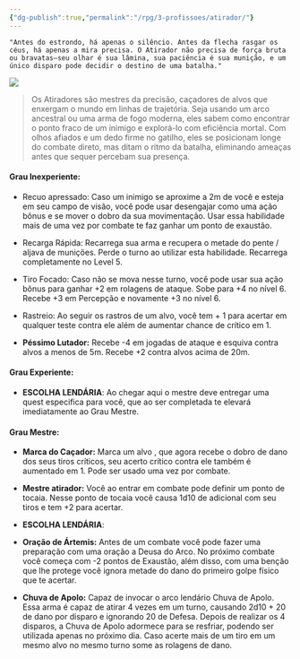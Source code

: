 ```yaml
---
{"dg-publish":true,"permalink":"/rpg/3-profissoes/atirador/"}
---
```



```
"Antes do estrondo, há apenas o silêncio. Antes da flecha rasgar os céus, há apenas a mira precisa. O Atirador não precisa de força bruta ou bravatas—seu olhar é sua lâmina, sua paciência é sua munição, e um único disparo pode decidir o destino de uma batalha."
```


![](https://i.imgur.com/65H008C.png)

>Os Atiradores são mestres da precisão, caçadores de alvos que enxergam o mundo em linhas de trajetória. Seja usando um arco ancestral ou uma arma de fogo moderna, eles sabem como encontrar o ponto fraco de um inimigo e explorá-lo com eficiência mortal. Com olhos afiados e um dedo firme no gatilho, eles se posicionam longe do combate direto, mas ditam o ritmo da batalha, eliminando ameaças antes que sequer percebam sua presença.
#### Grau Inexperiente:

- Recuo apressado: Caso um inimigo se aproxime a 2m de você e esteja em seu campo de visão, você pode usar desengajar como uma ação bônus e se mover o dobro da sua movimentação. Usar essa habilidade mais de uma vez por combate te faz ganhar um ponto de exaustão.
	
- Recarga Rápida: Recarrega sua arma e recupera o metade do pente / aljava de munições. Perde o turno ao utilizar esta habilidade. Recarrega completamente no Level 5.
	
- Tiro Focado: Caso não se mova nesse turno, você pode usar sua ação bônus para ganhar +2 em rolagens de ataque. Sobe para +4 no nível 6. Recebe +3 em Percepção e novamente +3 no nível 6.
	
- Rastreio: Ao seguir os rastros de um alvo, você tem + 1 para acertar em qualquer teste contra ele além de aumentar chance de crítico em 1.
	
- **Péssimo Lutador:** Recebe -4 em jogadas de ataque e esquiva contra alvos a menos de 5m. Recebe +2 contra alvos acima de 20m.

#### Grau Experiente: 
- **ESCOLHA LENDÁRIA**: Ao chegar aqui o mestre deve entregar uma quest especifica para você, que ao ser completada te elevará imediatamente ao Grau Mestre.

#### Grau Mestre: 

- **Marca do Caçador:** Marca um alvo , que agora recebe o dobro de dano dos seus tiros críticos, seu acerto crítico contra ele também é aumentado em 1. Pode ser usado uma vez por combate.
	
- **Mestre atirador:** Você ao entrar em combate pode definir um ponto de tocaia. Nesse ponto de tocaia você causa 1d10 de adicional com seu tiros e tem +2 para acertar.
	
- **ESCOLHA LENDÁRIA**:
	
- **Oração de Ártemis:** Antes de um combate você pode fazer uma preparação com uma oração a Deusa do Arco. No próximo combate você começa com -2 pontos de Exaustão, além disso, com uma benção que lhe protege você ignora metade do dano do primeiro golpe físico que te acertar.
	
- **Chuva de Apolo:** Capaz de invocar o arco lendário Chuva de Apolo. Essa arma é capaz de atirar 4 vezes em um turno, causando 2d10 + 20 de dano por disparo e ignorando 20 de Defesa. Depois de realizar os 4 disparos, a Chuva de Apolo adormece para se resfriar, podendo ser utilizada apenas no próximo dia. Caso acerte mais de um tiro em um mesmo alvo no mesmo turno some as rolagens de dano.

